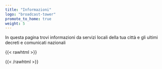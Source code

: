 ```yaml
---
title: "Informazioni"
logo: "broadcast-tower"
promote_to_home: true
weight: 5
---
```


In questa pagina trovi informazioni da servizi locali della tua città e gli ultimi decreti e comunicati nazionali


{{< rawhtml >}}
<!--<h3>Cosa fare se non ti senti bene</h3>
<ul>
<li>Vuoi chiarimenti sul Coronavirus?<br />
Chiama il numero verde 800.192.020 (Regione Piemonte)</li>
<li>Hai la febbre oltre 37,5 ° e altri sintomi influenzali?</br>
Se hai la febbre oltre 37,5 ° e altri sintomi influenzali chiama il tuo medico di famiglia</li>
<li>In caso di altre emergenze<br />
In caso di altre emergenze chiama il numero 112</li>
</ul>-->
{{< /rawhtml >}}
